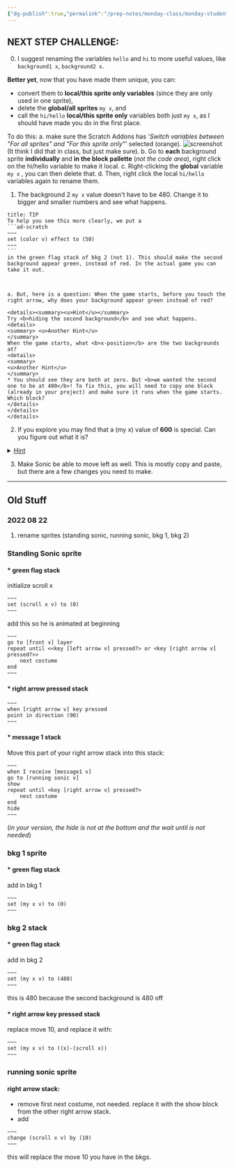 ```yaml
---
{"dg-publish":true,"permalink":"/prep-notes/monday-class/monday-student-h/","dgHomeLink":true,"dgPassFrontmatter":false}
---
```


## NEXT STEP CHALLENGE:

0. I suggest renaming the variables `hello` and `hi` to more useful values, like `background1 x`, `background2 x`. 

**Better yet**, now that you have made them unique, you can:  
* convert them to **local/this sprite only variables** (since they are only used in one sprite), 
* delete the **global/all sprites** `my x`, and 
* call the  `hi/hello` **local/this sprite only** variables both just `my x`, as I should have made you do in the first place.

To do this:
a. make sure the Scratch Addons has '*Switch variables between "For all sprites" and "For this sprite only"*' selected (orange). 
![screenshot](https://i.imgur.com/2VqS36W.png)
(It think I did that in class, but just make sure). 
b. Go to **each** background sprite **individually** and **in the block pallette** (*not the code area*),  right click on the hi/hello variable  to make it local. 
c. Right-clicking the **global**  variable `my x` , you can then delete that. 
d. Then, right click the local `hi/hello` variables again to rename them.

1. The background 2 `my x` value doesn't have to be 480. Change it to bigger and smaller numbers and see what happens.
````ad-tip
title: TIP
To help you see this more clearly, we put a
```ad-scratch
~~~
set (color v) effect to (50)
~~~
```
in the green flag stack of bkg 2 (not 1). This should make the second background appear green, instead of red. In the actual game you can take it out.



a. But, here is a question: When the game starts, before you touch the right arrow, why does your background appear green instead of red? 

<details><summary><u>Hint</u></summary>
Try <b>hiding the second background</b> and see what happens.
<details>
<summary> <u>Another Hint</u>
</summary>
When the game starts, what <b>x-position</b> are the two backgrounds at?
<details>
<summary> 
<u>Another Hint</u>
</summary>
* You should see they are both at zero. But <b>we wanted the second one to be at 480</b>! To fix this, you will need to copy one block (already in your project) and make sure it runs when the game starts. Which block?
</details>
</details>
</details>
````
2. If you explore you may find that a (my x) value of **600** is special. Can you figure out what it is?

<details><summary><u>Hint</u></summary>
Be sure the size of the background is 200. **Change the size of background** and see how it changes. Again, try different values of (my x)
<details>
<summary> 
<u>Another Hint</u>
</summary>
**Showing** the variable `scroll x` will also help.
</details>
</details>

3. Make Sonic be able to move left as well. This is mostly copy and paste, but there are a few changes you need to make.

---


## Old Stuff

### 2022 08 22


1. rename sprites (standing sonic, running sonic, bkg 1, bkg 2)

### Standing Sonic sprite
#### * green flag stack

initialize scroll x 
```ad-scratch
~~~
set (scroll x v) to (0)
~~~
``` 

add this so he is animated at beginning
```ad-scratch
~~~
go to [front v] layer
repeat until <<key [left arrow v] pressed?> or <key [right arrow v] pressed?>>
    next costume
end
~~~
``` 

#### * right arrow pressed stack

```ad-scratch
~~~
when [right arrow v] key pressed
point in direction (90)
~~~
``` 
#### * message 1 stack
Move this part of your right arrow stack into this stack:
```ad-scratch
~~~
when I receive [message1 v]
go to [running sonic v]
show
repeat until <key [right arrow v] pressed?>
    next costume
end
hide
~~~
``` 
(*in your version, the hide is not at the bottom and the wait until is not needed*)




### bkg 1 sprite
#### * green flag stack
add  in bkg 1

```ad-scratch
~~~
set (my x v) to (0)
~~~
``` 

### bkg 2 stack
#### * green flag stack
add  in bkg 2

```ad-scratch
~~~
set (my x v) to (480)
~~~
``` 
this is 480 because the second background is 480 off

#### * right arrow key pressed stack

replace move 10, and replace it with:

```ad-scratch
~~~
set (my x v) to ((x)-(scroll x))
~~~
```


### running sonic sprite

#### right arrow stack:

* remove first next costume, not needed. replace it with the show block from the other right arrow stack. 
* add 
```ad-scratch
~~~
change (scroll x v) by (10) 
~~~
``` 

this will replace the move 10 you have in the bkgs.

